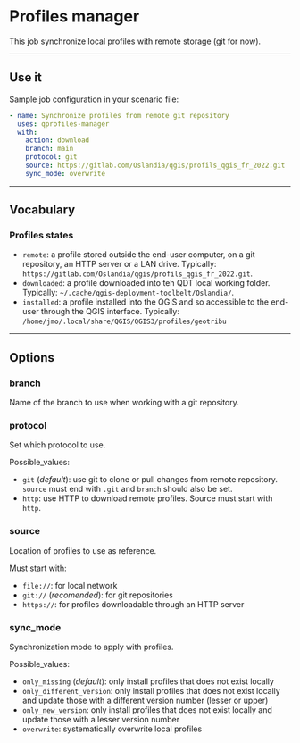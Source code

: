 # Profiles manager

This job synchronize local profiles with remote storage (git for now).

----

## Use it

Sample job configuration in your scenario file:

```yaml
- name: Synchronize profiles from remote git repository
  uses: qprofiles-manager
  with:
    action: download
    branch: main
    protocol: git
    source: https://gitlab.com/Oslandia/qgis/profils_qgis_fr_2022.git
    sync_mode: overwrite
```

----

## Vocabulary

### Profiles states

- `remote`: a profile stored outside the end-user computer, on a git repository, an HTTP server or a LAN drive. Typically: `https://gitlab.com/Oslandia/qgis/profils_qgis_fr_2022.git`.
- `downloaded`: a profile downloaded into teh QDT local working folder. Typically: `~/.cache/qgis-deployment-toolbelt/Oslandia/`.
- `installed`: a profile installed into the QGIS and so accessible to the end-user through the QGIS interface. Typically: `/home/jmo/.local/share/QGIS/QGIS3/profiles/geotribu`

----

## Options

### branch

Name of the branch to use when working with a git repository.

### protocol

Set which protocol to use.

Possible_values:

- `git` (_default_): use git to clone or pull changes from remote repository. `source` must end with `.git` and `branch` should also be set.
- `http`: use HTTP to download remote profiles. Source must start with `http`.

### source

Location of profiles to use as reference.

Must start with:

- `file://`: for local network
- `git://` (_recomended_): for git repositories
- `https://`: for profiles downloadable through an HTTP server

### sync_mode

Synchronization mode to apply with profiles.

Possible_values:

- `only_missing` (_default_): only install profiles that does not exist locally
- `only_different_version`: only install profiles that does not exist locally and update those with a different version number (lesser or upper)
- `only_new_version`: only install profiles that does not exist locally and update those with a lesser version number
- `overwrite`: systematically overwrite local profiles
